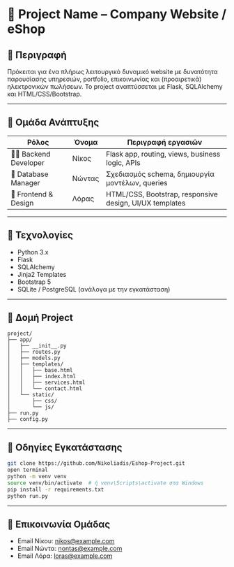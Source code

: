 # 🔧 Project Name – Company Website / eShop

## 📌 Περιγραφή
Πρόκειται για ένα πλήρως λειτουργικό δυναμικό website με δυνατότητα παρουσίασης υπηρεσιών, portfolio, επικοινωνίας και (προαιρετικά) ηλεκτρονικών πωλήσεων. Το project αναπτύσσεται με Flask, SQLAlchemy και HTML/CSS/Bootstrap.

---

## 🧠 Ομάδα Ανάπτυξης

| Ρόλος              | Όνομα   | Περιγραφή εργασιών                                      |
|--------------------|---------|----------------------------------------------------------|
| 👨‍💻 Backend Developer | Νίκος   | Flask app, routing, views, business logic, APIs         |
| 🧠 Database Manager  | Νώντας  | Σχεδιασμός schema, δημιουργία μοντέλων, queries         |
| 🎨 Frontend & Design | Λόρας   | HTML/CSS, Bootstrap, responsive design, UI/UX templates |

---

## 🚀 Τεχνολογίες

- Python 3.x
- Flask
- SQLAlchemy
- Jinja2 Templates
- Bootstrap 5
- SQLite / PostgreSQL (ανάλογα με την εγκατάσταση)

---

## 📁 Δομή Project

```
project/
├── app/
│   ├── __init__.py
│   ├── routes.py
│   ├── models.py
│   ├── templates/
│   │   ├── base.html
│   │   ├── index.html
│   │   ├── services.html
│   │   └── contact.html
│   └── static/
│       ├── css/
│       └── js/
├── run.py
├── config.py
```

---

## 📌 Οδηγίες Εγκατάστασης

```bash
git clone https://github.com/Nikoliadis/Eshop-Project.git
open terminal
python -m venv venv
source venv/bin/activate  # ή venv\Scripts\activate στα Windows
pip install -r requirements.txt
python run.py
```

---

## 📩 Επικοινωνία Ομάδας

- Email Νίκου: nikos@example.com  
- Email Νώντα: nontas@example.com  
- Email Λόρα: loras@example.com
